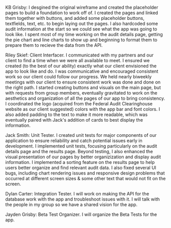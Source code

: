 KB Grisby: I desgined the original wireframe and created the placeholder pages to build a foundation to work off of. I created the pages and linked them together with buttons, and added some placeholder buttons, textfields, text, etc. to begin laying out the pages. I also hardcoded some audit information at the start so we could see what the app was going to look like. I spent most of my time working on the audit details page, getting the pie chart and line charts to show up and beginning to format them to prepare them to recieve the data from the API.

Riley Skief: Client Interfacer. I communicated with my partners and our client to find a time when we were all available to meet. I ensured we created (to the best of our ability) exactly what our client envisioned the app to look like and do. I was communicative and encouraged consistent work so our client could follow our progress. We held nearly biweekly meetings with our client to ensure consistent work was done and done on the right path. I started creating buttons and visuals on the main page, but with requests from group members, eventually gravitated to work on the aesthetics and organization of all the pages of our app to bring consistency. I coordinated the logo (acquired from the Federal Audit Clearinghouse website as our client suggested) colors with the app bar and font colors. I also added padding to the text to make it more readable, which was eventually paired with Jack's addition of cards to best display the information.

Jack Smith: Unit Tester. I created unit tests for major components of our application to ensure reliability and catch potential issues early in development. I implemented unit tests, focusing particularly on the audit details page and the results page. Beyond testing, I also enhanced the visual presentation of our pages by better organizization and display audit information. I implemented a sorting feature on the results page to help users better organize and find relevant audit data. I also fixed several UI bugs, including chart rendering issues and responsive design problems that occurred at different screen sizes & some other text that would not fit on the screen.

Dylan Carter: Integration Tester. I will work on making the API for the database work with the app and troubleshoot issues with it. I will talk with the people in my group so we have a shared vision for the app.

Jayden Grisby: Beta Test Organizer. I will organize the Beta Tests for the app.
